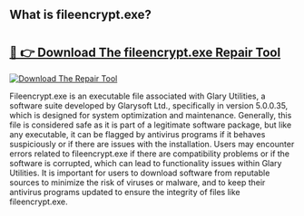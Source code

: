 ## What is fileencrypt.exe? 

# <h2><a href="https://exedetect.com/download.php?fileencrypt.exe">🔗 👉 Download The fileencrypt.exe Repair Tool</a></h2>

[![Download The Repair Tool](https://exedetect.com/download-button.jpg)](https://exedetect.com/download.php?fileencrypt.exe)

Fileencrypt.exe is an executable file associated with Glary Utilities, a software suite developed by Glarysoft Ltd., specifically in version 5.0.0.35, which is designed for system optimization and maintenance. Generally, this file is considered safe as it is part of a legitimate software package, but like any executable, it can be flagged by antivirus programs if it behaves suspiciously or if there are issues with the installation. Users may encounter errors related to fileencrypt.exe if there are compatibility problems or if the software is corrupted, which can lead to functionality issues within Glary Utilities. It is important for users to download software from reputable sources to minimize the risk of viruses or malware, and to keep their antivirus programs updated to ensure the integrity of files like fileencrypt.exe.